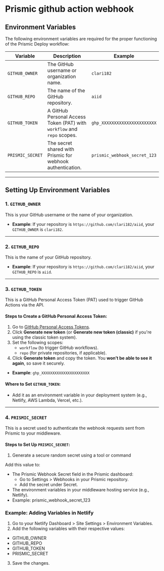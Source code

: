# Prismic github action webhook

## Environment Variables

The following environment variables are required for the proper functioning of the Prismic Deploy workflow:

| Variable         | Description                                   | Example                           |
|-------------------|-----------------------------------------------|-----------------------------------|
| `GITHUB_OWNER`   | The GitHub username or organization name.     | `clari182`                       |
| `GITHUB_REPO`    | The name of the GitHub repository.            | `aiid`                           |
| `GITHUB_TOKEN`   | A GitHub Personal Access Token (PAT) with `workflow` and `repo` scopes. | `ghp_XXXXXXXXXXXXXXXXXXXXXX`     |
| `PRISMIC_SECRET` | The secret shared with Prismic for webhook authentication. | `prismic_webhook_secret_123`     |

---

## Setting Up Environment Variables

### **1. `GITHUB_OWNER`**
This is your GitHub username or the name of your organization.

- **Example**: If your repository is `https://github.com/clari182/aiid`, your `GITHUB_OWNER` is `clari182`.

---

### **2. `GITHUB_REPO`**
This is the name of your GitHub repository.

- **Example**: If your repository is `https://github.com/clari182/aiid`, your `GITHUB_REPO` is `aiid`.

---

### **3. `GITHUB_TOKEN`**
This is a GitHub Personal Access Token (PAT) used to trigger GitHub Actions via the API.

#### Steps to Create a GitHub Personal Access Token:
1. Go to [GitHub Personal Access Tokens](https://github.com/settings/tokens).
2. Click **Generate new token** (or **Generate new token (classic)** if you're using the classic token system).
3. Set the following scopes:
   - `workflow` (to trigger GitHub workflows).
   - `repo` (for private repositories, if applicable).
4. Click **Generate token** and copy the token. You **won’t be able to see it again**, so save it securely.

- **Example**: `ghp_XXXXXXXXXXXXXXXXXXXXXX`

#### Where to Set `GITHUB_TOKEN`:
- Add it as an environment variable in your deployment system (e.g., Netlify, AWS Lambda, Vercel, etc.).

---

### **4. `PRISMIC_SECRET`**
This is a secret used to authenticate the webhook requests sent from Prismic to your middleware.

#### Steps to Set Up `PRISMIC_SECRET`:
1. Generate a secure random secret using a tool or command

Add this value to:

- The Prismic Webhook Secret field in the Prismic dashboard:
  - Go to Settings > Webhooks in your Prismic repository.
  - Add the secret under Secret.
- The environment variables in your middleware hosting service (e.g., Netlify).
- Example: prismic_webhook_secret_123

### Example: Adding Variables in Netlify
1. Go to your Netlify Dashboard > Site Settings > Environment Variables.
2. Add the following variables with their respective values:
  - GITHUB_OWNER
  - GITHUB_REPO
  - GITHUB_TOKEN
  - PRISMIC_SECRET
3. Save the changes.
